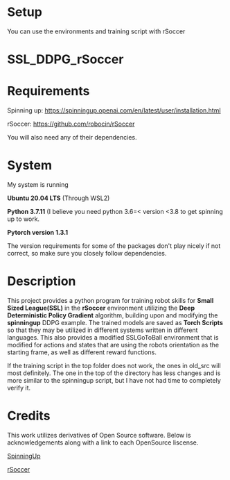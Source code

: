 # Setup
You can use the environments and training script with rSoccer

# SSL_DDPG_rSoccer
# Requirements
Spinning up: https://spinningup.openai.com/en/latest/user/installation.html

rSoccer: https://github.com/robocin/rSoccer

You will also need any of their dependencies.

# System
My system is running

**Ubuntu 20.04 LTS** (Through WSL2)

**Python 3.7.11** (I believe you need python 3.6=< version <3.8 to get spinning up to work.

**Pytorch version 1.3.1**

The version requirements for some of the packages don't play nicely if not correct, so make sure you closely follow dependencies.
# Description
This project provides a python program for training robot skills for **Small Sized League(SSL)** in the **rSoccer** environment utilizing the **Deep Deterministic Policy Gradient** algorithm, building upon and modifying the **spinningup** DDPG example. 
The trained models are saved as **Torch Scripts** so that they may be utilized in different systems written in different languages. 
This also provides a modified SSLGoToBall environment that is modified for actions and states that are using the robots orientation as the starting frame, as well as different reward functions.

If the training script in the top folder does not work, the ones in old_src will most definitely. The one in the top of the directory has less changes and is more similar to the spinningup script, but I have not had time to completely verify it.



# Credits
This work utilizes derivatives of Open Source software. Below is acknowledgements along with a link to each OpenSource liscense.

[SpinningUp](https://github.com/openai/spinningup/blob/master/LICENSE)

[rSoccer](https://github.com/robocin/rSoccer/blob/main/LICENSE)
